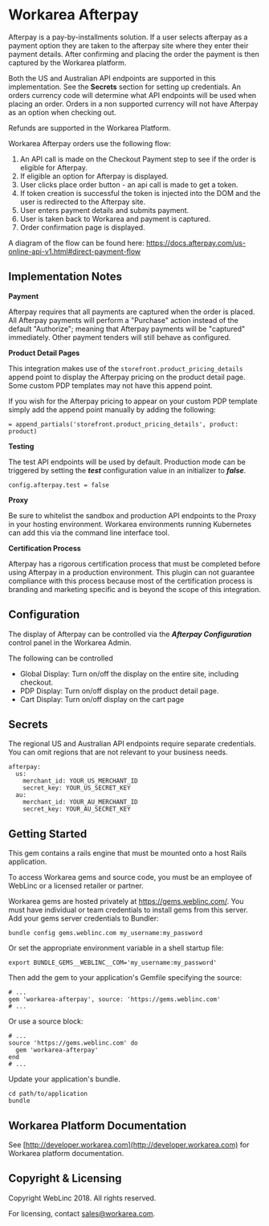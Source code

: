 Workarea Afterpay
================================================================================

Afterpay is a pay-by-installments solution. If a user selects afterpay as a payment
option they are taken to the afterpay site where they enter their payment details.
After confirming and placing the order the payment is then captured by the Workarea platform.

Both the US and Australian API endpoints are supported in this implementation. See the **Secrets** section for setting up credentials.
An orders currency code will determine what API endpoints will be used when placing an order. Orders in a non supported currency will not
have Afterpay as an option when checking out.

Refunds are supported in the Workarea Platform.

Workarea Afterpay orders use the following flow:

1. An API call is made on the Checkout Payment step to see if the order is eligible for Afterpay.
2. If eligible an option for Afterpay is displayed.
3. User clicks place order button - an api call is made to get a token.
4. If token creation is successful the token is injected into the DOM and the user is redirected to the Afterpay site.
5. User enters payment details and submits payment.
6. User is taken back to Workarea and payment is captured.
7. Order confirmation page is displayed.

A diagram of the flow can be found here: https://docs.afterpay.com/us-online-api-v1.html#direct-payment-flow

Implementation Notes
--------------------------------------------------------------------------------

**Payment**

Afterpay requires that all payments are captured when the order is placed. All Afterpay
payments will perform a "Purchase" action instead of the default "Authorize"; meaning that Afterpay payments will be "captured" immediately. Other payment tenders will still behave as configured.


**Product Detail Pages**

This integration makes use of the ```storefront.product_pricing_details``` append point to display the Afterpay pricing on the product detail page. Some custom PDP templates may not have this append point.

If you wish for the Afterpay pricing to appear on your custom PDP template simply add the append point manually by adding the following:

```= append_partials('storefront.product_pricing_details', product: product)```


**Testing**

The test API endpoints will be used by default. Production mode can be triggered by setting the ***test*** configuration value in an initializer to ***false***.

```
config.afterpay.test = false
```


**Proxy**

Be sure to whitelist the sandbox and production API endpoints to the Proxy in your hosting environment. Workarea environments running Kubernetes can add this via the command line interface tool.


**Certification Process**

Afterpay has a rigorous certification process that must be completed before using Afterpay in a production environment. This plugin can not guarantee compliance with this process because most of the certification process is branding and marketing specific and is beyond the scope of this integration.

Configuration
--------------------------------------------------------------------------------
The display of Afterpay can be controlled via the ***Afterpay Configuration*** control panel in the Workarea Admin.

The following can be controlled
- Global Display: Turn on/off the display on the entire site, including checkout.
- PDP Display: Turn on/off display on the product detail page.
- Cart Display: Turn on/off display on the cart page


Secrets
--------------------------------------------------------------------------------

The regional US and Australian API endpoints require separate credentials. You can omit regions that are not relevant to your business needs.

    afterpay:
      us:
        merchant_id: YOUR_US_MERCHANT_ID
        secret_key: YOUR_US_SECRET_KEY
      au:
        merchant_id: YOUR_AU_MERCHANT_ID
        secret_key: YOUR_AU_SECRET_KEY


Getting Started
--------------------------------------------------------------------------------

This gem contains a rails engine that must be mounted onto a host Rails application.

To access Workarea gems and source code, you must be an employee of WebLinc or a licensed retailer or partner.

Workarea gems are hosted privately at https://gems.weblinc.com/.
You must have individual or team credentials to install gems from this server. Add your gems server credentials to Bundler:

    bundle config gems.weblinc.com my_username:my_password

Or set the appropriate environment variable in a shell startup file:

    export BUNDLE_GEMS__WEBLINC__COM='my_username:my_password'

Then add the gem to your application's Gemfile specifying the source:

    # ...
    gem 'workarea-afterpay', source: 'https://gems.weblinc.com'
    # ...

Or use a source block:

    # ...
    source 'https://gems.weblinc.com' do
      gem 'workarea-afterpay'
    end
    # ...

Update your application's bundle.

    cd path/to/application
    bundle

Workarea Platform Documentation
--------------------------------------------------------------------------------

See [http://developer.workarea.com](http://developer.workarea.com) for Workarea platform documentation.

Copyright & Licensing
--------------------------------------------------------------------------------

Copyright WebLinc 2018. All rights reserved.

For licensing, contact sales@workarea.com.
